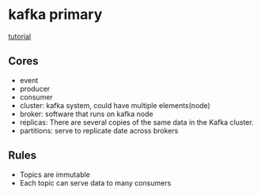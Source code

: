 # kafka primary

[tutorial](https://www.upsolver.com/blog/apache-kafka-use-cases-when-to-use-not)

## Cores

- event
- producer
- consumer
- cluster: kafka system, could have multiple elements(node)
- broker: software that runs on kafka node
- replicas: There are several copies of the same data in the Kafka cluster.
- partitions: serve to replicate date across brokers

## Rules

- Topics are immutable
- Each topic can serve data to many consumers

